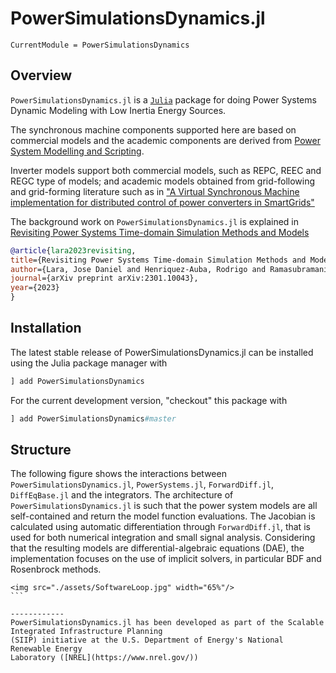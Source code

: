 # PowerSimulationsDynamics.jl

```@meta
CurrentModule = PowerSimulationsDynamics
```

## Overview

`PowerSimulationsDynamics.jl` is a [`Julia`](http://www.julialang.org) package for
doing Power Systems Dynamic Modeling with Low Inertia Energy Sources.

The synchronous machine components supported here are based on commercial models and
the academic components are derived from [Power System Modelling and Scripting](https://www.springer.com/gp/book/9783642136689).

Inverter models support both commercial models, such as REPC, REEC and REGC type of models; and academic models obtained
from grid-following and grid-forming literature such as in ["A Virtual Synchronous Machine implementation for
distributed control of power converters in SmartGrids"](https://www.sciencedirect.com/science/article/pii/S0378779615000024)

The background work on `PowerSimulationsDynamics.jl` is explained in [Revisiting Power Systems Time-domain Simulation Methods and Models](https://arxiv.org/pdf/2301.10043.pdf)

```bibtex
@article{lara2023revisiting,
title={Revisiting Power Systems Time-domain Simulation Methods and Models},
author={Lara, Jose Daniel and Henriquez-Auba, Rodrigo and Ramasubramanian, Deepak and Dhople, Sairaj and Callaway, Duncan S and Sanders, Seth},
journal={arXiv preprint arXiv:2301.10043},
year={2023}
}
```

## Installation

The latest stable release of PowerSimulationsDynamics.jl can be installed using the Julia package manager with

```julia
] add PowerSimulationsDynamics
```

For the current development version, "checkout" this package with

```julia
] add PowerSimulationsDynamics#master
```

## Structure

The following figure shows the interactions between `PowerSimulationsDynamics.jl`, `PowerSystems.jl`, `ForwardDiff.jl`, `DiffEqBase.jl` and the integrators.
The architecture of `PowerSimulationsDynamics.jl`  is such that the power system models are
all self-contained and return the model function evaluations. The Jacobian is calculated
using automatic differentiation through `ForwardDiff.jl`, that is used for both numerical
integration and small signal analysis. Considering that the resulting models are differential-algebraic
equations (DAE), the implementation focuses on the use of implicit solvers, in particular
BDF and Rosenbrock methods.

```@raw html
<img src="./assets/SoftwareLoop.jpg" width="65%"/>
``` ⠀

------------
PowerSimulationsDynamics.jl has been developed as part of the Scalable Integrated Infrastructure Planning
(SIIP) initiative at the U.S. Department of Energy's National Renewable Energy
Laboratory ([NREL](https://www.nrel.gov/))
